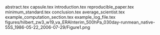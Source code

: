 abstract.tex
capsule.tex
introduction.tex
reproducible_paper.tex
minimum_standard.tex
conclusion.tex
average_scientist.tex
example_computation_section.tex
example_log_file.tex
figures/hilbert_zw3_w19_va_ERAInterim_500hPa_030day-runmean_native-55S_1986-05-22_2006-07-29/Figure1.png